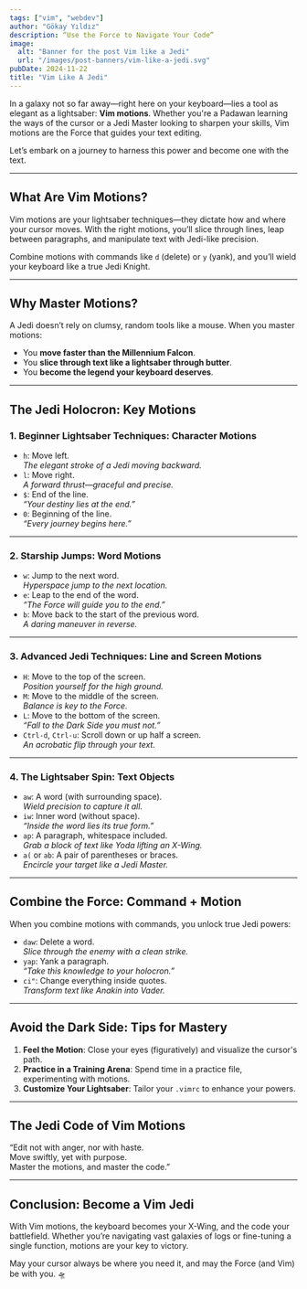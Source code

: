 ```yaml
---
tags: ["vim", "webdev"]
author: "Gökay Yıldız"
description: “Use the Force to Navigate Your Code”
image:
  alt: "Banner for the post Vim like a Jedi"
  url: "/images/post-banners/vim-like-a-jedi.svg"
pubDate: 2024-11-22
title: "Vim Like A Jedi"
---
```


In a galaxy not so far away—right here on your keyboard—lies a tool as elegant as a lightsaber: **Vim motions**. Whether you're a Padawan learning the ways of the cursor or a Jedi Master looking to sharpen your skills, Vim motions are the Force that guides your text editing.

Let’s embark on a journey to harness this power and become one with the text.

---

## **What Are Vim Motions?**

Vim motions are your lightsaber techniques—they dictate how and where your cursor moves. With the right motions, you’ll slice through lines, leap between paragraphs, and manipulate text with Jedi-like precision.

Combine motions with commands like `d` (delete) or `y` (yank), and you’ll wield your keyboard like a true Jedi Knight.

---

## **Why Master Motions?**

A Jedi doesn’t rely on clumsy, random tools like a mouse. When you master motions:

- You **move faster than the Millennium Falcon**.
- You **slice through text like a lightsaber through butter**.
- You **become the legend your keyboard deserves**.

---

## **The Jedi Holocron: Key Motions**

### **1. Beginner Lightsaber Techniques: Character Motions**

- `h`: Move left.  
  _The elegant stroke of a Jedi moving backward._
- `l`: Move right.  
  _A forward thrust—graceful and precise._
- `$`: End of the line.  
  _“Your destiny lies at the end.”_
- `0`: Beginning of the line.  
  _“Every journey begins here.”_

---

### **2. Starship Jumps: Word Motions**

- `w`: Jump to the next word.  
  _Hyperspace jump to the next location._
- `e`: Leap to the end of the word.  
  _“The Force will guide you to the end.”_
- `b`: Move back to the start of the previous word.  
  _A daring maneuver in reverse._

---

### **3. Advanced Jedi Techniques: Line and Screen Motions**

- `H`: Move to the top of the screen.  
  _Position yourself for the high ground._
- `M`: Move to the middle of the screen.  
  _Balance is key to the Force._
- `L`: Move to the bottom of the screen.  
  _“Fall to the Dark Side you must not.”_
- `Ctrl-d`, `Ctrl-u`: Scroll down or up half a screen.  
  _An acrobatic flip through your text._

---

### **4. The Lightsaber Spin: Text Objects**

- `aw`: A word (with surrounding space).  
  _Wield precision to capture it all._
- `iw`: Inner word (without space).  
  _“Inside the word lies its true form.”_
- `ap`: A paragraph, whitespace included.  
  _Grab a block of text like Yoda lifting an X-Wing._
- `a(` or `ab`: A pair of parentheses or braces.  
  _Encircle your target like a Jedi Master._

---

## **Combine the Force: Command + Motion**

When you combine motions with commands, you unlock true Jedi powers:

- `daw`: Delete a word.  
  _Slice through the enemy with a clean strike._
- `yap`: Yank a paragraph.  
  _“Take this knowledge to your holocron.”_
- `ci"`: Change everything inside quotes.  
  _Transform text like Anakin into Vader._

---

## **Avoid the Dark Side: Tips for Mastery**

1. **Feel the Motion**: Close your eyes (figuratively) and visualize the cursor's path.
2. **Practice in a Training Arena**: Spend time in a practice file, experimenting with motions.
3. **Customize Your Lightsaber**: Tailor your `.vimrc` to enhance your powers.

---

## **The Jedi Code of Vim Motions**

“Edit not with anger, nor with haste.  
Move swiftly, yet with purpose.  
Master the motions, and master the code.”

---

## **Conclusion: Become a Vim Jedi**

With Vim motions, the keyboard becomes your X-Wing, and the code your battlefield. Whether you’re navigating vast galaxies of logs or fine-tuning a single function, motions are your key to victory.

May your cursor always be where you need it, and may the Force (and Vim) be with you. 🛸

